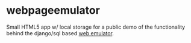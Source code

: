 # webpageemulator
Small HTML5 app w/ local storage for a public demo of the functionality behind the django/sql based [web emulator](https://github.com/tablesdata/webemulator).